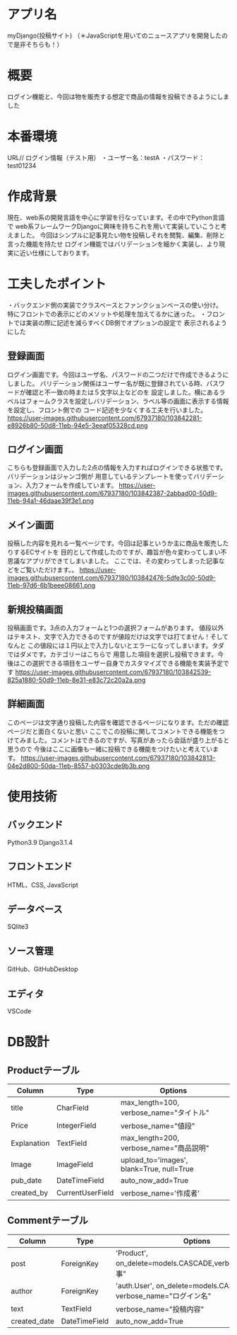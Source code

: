 # アプリ名
myDjango(投稿サイト)
（＊JavaScriptを用いてのニュースアプリを開発したので是非そちらも！）
# 概要
  ログイン機能と、今回は物を販売する想定で商品の情報を投稿できるようにしました

# 本番環境
  URL//
  ログイン情報（テスト用）
  ・ユーザー名：testA
  ・パスワード：test01234

# 作成背景 
現在、web系の開発言語を中心に学習を行なっています。その中でPython言語で
web系フレームワークDjangoに興味を持ちこれを用いて実装していこうと考えました。
今回はシンプルに記事見たい物を投稿しそれを閲覧、編集、削除と言った機能を持たせ
ログイン機能ではバリデーションを細かく実装し、より現実に近い仕様にしております。


# 工夫したポイント
・バックエンド側の実装でクラスベースとファンクションベースの使い分け。
特にフロントでの表示にどのメソットや処理を加えてるかに迷った。
・フロントでは実装の際に記述を減らすべくDB側でオプションの設定で
表示されるようにした

## 登録画面
ログイン画面です。今回はユーザ名、パスワードの二つだけで作成できるようにしました。
バリデーション関係はユーザー名が既に登録されている時、パスワードが確認と不一致の時または５文字以上などのを
設定しました。横にあるラベルはフォームクラスを設定しバリデーション、ラベル等の画面に表示する情報を設定し、フロント側での
コード記述を少なくする工夫を行いました。
https://user-images.githubusercontent.com/67937180/103842281-e8926b80-50d8-11eb-94e5-3eeaf05328cd.png

## ログイン画面
こちらも登録画面で入力した2点の情報を入力すればログインできる状態です。バリデーションはジャンゴ側が
用意しているテンプレートを使ってバリデーション、入力フォームを作成しています。
https://user-images.githubusercontent.com/67937180/103842387-2abbad00-50d9-11eb-94a1-46daae39f3e1.png

## メイン画面
投稿した内容を見れる一覧ページです。今回は記事というか主に商品を販売したりするECサイトを
目的として作成したのですが、趣旨が色々変わってしまい不思議なアプリができてしまいました。
ここでは、その変わってしまった記事などをご覧いただけます。。
https://user-images.githubusercontent.com/67937180/103842476-5dfe3c00-50d9-11eb-97d6-6b1beee08661.png

## 新規投稿画面
投稿画面です。3点の入力フォームと1つの選択フォームがあります。
値段以外はテキスト、文字で入力できるのですが値段だけは文字では打てません！そしてなんと
この値段には１円以上で入力しないとエラーになってしまいます。タダではダメです。カテゴリーはこちらで
用意した項目を選択し投稿できます。今後はこの選択できる項目をユーザー自身でカスタマイズできる機能を実装予定です
https://user-images.githubusercontent.com/67937180/103842539-825a1880-50d9-11eb-8e31-e83c72c20a2a.png

## 詳細画面
このページは文字通り投稿した内容を確認できるページになります。ただの確認ページだと面白くないと思い
ここでこの投稿に関してコメントできる機能をつけてみました。コメントはできるのですが、写真があったら会話が盛り上がると思うので
今後はここに画像も一緒に投稿できる機能をつけたいと考えています。
https://user-images.githubusercontent.com/67937180/103842813-04e2d800-50da-11eb-8557-b0303cde9b3b.png
# 使用技術
## バックエンド
  Python3.9 Django3.1.4
## フロントエンド
  HTML、CSS, JavaScript
## データベース
  SQlite3
## ソース管理
  GitHub、GitHubDesktop
## エディタ
  VSCode
# DB設計

## Productテーブル
|Column|Type|Options|
|-------|-----|-------|
|title|CharField|max_length=100, verbose_name="タイトル"|
|Price|IntegerField|verbose_name="値段"|
|Explanation|TextField|max_length=200, verbose_name="商品説明"|
|Image|ImageField|upload_to='images', blank=True, null=True|
|pub_date|DateTimeField|auto_now_add=True|
|created_by|CurrentUserField|verbose_name='作成者'|

## Commentテーブル
|Column|Type|Options|
|-------|-----|-------|
|post|ForeignKey|'Product', on_delete=models.CASCADE,verbose_name="記事"|
|author|ForeignKey|'auth.User', on_delete=models.CASCADE, verbose_name="ログイン名"|
|text|TextField|verbose_name="投稿内容"|
|created_date|DateTimeField|auto_now_add=True|